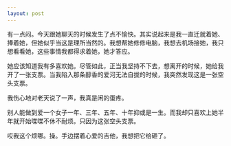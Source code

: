 ```yaml
---
layout: post
---
```

有一点闷。今天跟她聊天的时候发生了点不愉快。其实说起来是我一直迁就着她、捧着她，但她似乎当这是理所当然的。我想帮她修修电脑，我想去机场接她，我只想看看她，这些事情我都得求着她，她才答应。

她应该知道我有多喜欢她。尽管如此，正当我坚持不下去，想离开的时候，她给我开了一张支票。当我陷入那条醇香的爱河无法自拔的时候，我突然发现这是一张空头支票。

我伤心地对老天说了一声，我真是闲的蛋疼。

别人能做到爱一个女子一年、三年、五年、十年抑或是一生。而我却只喜欢上她半年就开始喋喋不休不耐烦。只因为这张空头支票。

哎我这个烦哪。操。手边摆着心爱的吉他，我想把它给砸了。